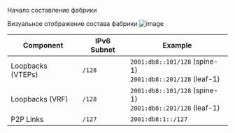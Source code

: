 Начало составление фабрики

Визуальное отображение состава фабрики 
![image](https://github.com/user-attachments/assets/1b3da798-9843-4c76-89e6-774bccc98f10)


| **Component**       | **IPv6 Subnet**           | **Example**                 |
|---------------------|-------------------------|-----------------------------|
| Loopbacks (VTEPs)  | `/128`                   | `2001:db8::101/128` (spine-1) <br> `2001:db8::201/128` (leaf-1)|
| Loopbacks (VRF)  | `/128`                   | `2001:db8::101/128` (spine-1) <br> `2001:db8::201/128` (leaf-1)|
| P2P Links          | `/127`                   | `2001:db8:1::/127`          |

